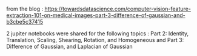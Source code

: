
from the  blog : https://towardsdatascience.com/computer-vision-feature-extraction-101-on-medical-images-part-3-difference-of-gaussian-and-b3cbe5c37415

2 jupiter notebooks were shared for the following topics : 
Part 2: Identity, Translation, Scaling, Shearing, Rotation, and Homogeneous
 and Part 3: Difference of Gaussian, and Laplacian of Gaussian
